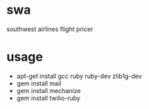 # swa
southwest airlines flight pricer

# usage
* apt-get install gcc ruby ruby-dev zlib1g-dev
* gem install mail
* gem install mechanize
* gem install twilio-ruby

